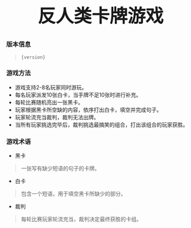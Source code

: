 <h1 style="text-align: center; font-size: 3rem; margin-top: 0;">反人类卡牌游戏</h1>

### 版本信息

> `{version}`

### 游戏方法

* 游戏支持2-8名玩家同时游玩。
* 每名玩家派发10张白卡，当手牌不足10张时进行补充。
* 每轮比赛随机亮出一张黑卡。
* 玩家根据黑卡所空缺的内容，依序打出白卡，填空并完成句子。
* 玩家轮流充当裁判，裁判无法出牌。
* 当所有玩家挑选完毕后，裁判挑选最搞笑的组合，打出该组合的玩家获胜。

### 游戏术语

* 黑卡
> 一张写有缺少短语的句子的卡牌。

* 白卡
> 包含一个短语，用于填空黑卡所缺少的部分。

* 裁判
> 每轮比赛玩家轮流充当，裁判决定最终获胜的卡组。